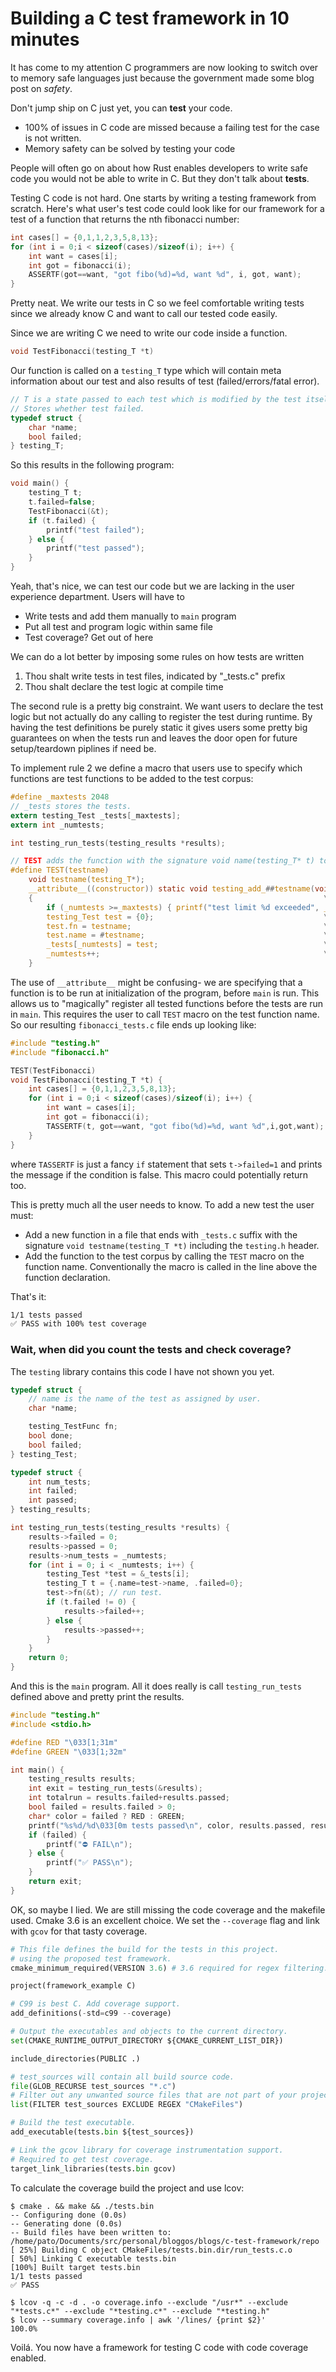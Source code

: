 # Building a C test framework in 10 minutes

It has come to my attention C programmers are now looking to switch over to memory safe languages
just because the government made some blog post on *safety*.

Don't jump ship on C just yet, you can **test** your code. 
- 100% of issues in C code are missed because a failing test for the case is not written.
- Memory safety can be solved by testing your code

People will often go on about how Rust enables developers to write safe code you would not be able to write in C.
But they don't talk about **tests**.

Testing C code is not hard. One starts by writing a testing framework from scratch.
Here's what user's test code could look like for our framework for a test of a function that returns the nth fibonacci number:

```c
int cases[] = {0,1,1,2,3,5,8,13};
for (int i = 0;i < sizeof(cases)/sizeof(i); i++) {
    int want = cases[i];
    int got = fibonacci(i);
    ASSERTF(got==want, "got fibo(%d)=%d, want %d", i, got, want);
}
```
Pretty neat. We write our tests in C so we feel comfortable writing tests since we already know C and want to call our tested code easily.

Since we are writing C we need to write our code inside a function.
```c
void TestFibonacci(testing_T *t)
```
Our function is called on a `testing_T` type which will contain meta information about our test and also results of test (failed/errors/fatal error).

```c
// T is a state passed to each test which is modified by the test itself.
// Stores whether test failed.
typedef struct {
    char *name;
    bool failed;
} testing_T;
```

So this results in the following program:
```c
void main() {
    testing_T t;
    t.failed=false;
    TestFibonacci(&t);
    if (t.failed) {
        printf("test failed");
    } else {
        printf("test passed");
    }
}
```

Yeah, that's nice, we can test our code but we are lacking in the user experience department. Users will have to
- Write tests and add them manually to `main` program
- Put all test and program logic within same file
- Test coverage? Get out of here

We can do a lot better by imposing some rules on how tests are written
1. Thou shalt write tests in test files, indicated by "_tests.c" prefix
2. Thou shalt declare the test logic at compile time

The second rule is a pretty big constraint. We want users to declare the test logic but not actually do any calling to register the test during runtime. By having the test definitions be purely static it gives users some pretty big guarantees on when the tests run and leaves the door open for future setup/teardown piplines if need be.

To implement rule 2 we define a macro that users use to specify which functions are test functions to be added to the test corpus:
```c
#define _maxtests 2048
// _tests stores the tests.
extern testing_Test _tests[_maxtests];
extern int _numtests;

int testing_run_tests(testing_results *results);

// TEST adds the function with the signature void name(testing_T* t) to the global list of tests to run.
#define TEST(testname)                                                    \
	void testname(testing_T*);                                            \
	__attribute__((constructor)) static void testing_add_##testname(void) \
	{                                                                 \
        if (_numtests >=_maxtests) { printf("test limit %d exceeded", _maxtests); };                    \
		testing_Test test = {0};                                      \
        test.fn = testname;                                           \
        test.name = #testname;                                        \
        _tests[_numtests] = test;                                     \
        _numtests++;                                                  \
	}
```

The use of `__attribute__` might be confusing- we are specifying that a function is to be run at initialization of the program, before `main` is run. This allows us to "magically" register all tested functions before the tests are run in `main`. This requires the user to call `TEST` macro on the test function name. So our resulting `fibonacci_tests.c` file ends up looking like:

```c
#include "testing.h"
#include "fibonacci.h"

TEST(TestFibonacci)
void TestFibonacci(testing_T *t) {
    int cases[] = {0,1,1,2,3,5,8,13};
    for (int i = 0;i < sizeof(cases)/sizeof(i); i++) {
        int want = cases[i];
        int got = fibonacci(i);
        TASSERTF(t, got==want, "got fibo(%d)=%d, want %d",i,got,want);
    }
}
```

where `TASSERTF` is just a fancy `if` statement that sets `t->failed=1` and prints the message if the condition is false. This macro could potentially return too.

This is pretty much all the user needs to know. To add a new test the user must:
- Add a new function in a file that ends with `_tests.c` suffix with the signature `void testname(testing_T *t)` including the `testing.h` header.
- Add the function to the test corpus by calling the `TEST` macro on the function name. Conventionally the macro is called in the line above the function declaration.

That's it:
```sh
1/1 tests passed
✅ PASS with 100% test coverage
```

### Wait, when did you count the tests and check coverage?

The `testing` library contains this code I have not shown you yet.
```c
typedef struct {
    // name is the name of the test as assigned by user.
    char *name;

    testing_TestFunc fn;
    bool done;
    bool failed;
} testing_Test;

typedef struct {
    int num_tests;
    int failed;
    int passed;
} testing_results;

int testing_run_tests(testing_results *results) {
    results->failed = 0;
    results->passed = 0;
    results->num_tests = _numtests;
    for (int i = 0; i < _numtests; i++) {
        testing_Test *test = &_tests[i];
        testing_T t = {.name=test->name, .failed=0};
        test->fn(&t); // run test.
        if (t.failed != 0) {
            results->failed++;
        } else {
            results->passed++;
        }
    }
    return 0;
}
```

And this is the `main` program. All it does really is call `testing_run_tests` defined above and pretty print the results.
```c
#include "testing.h"
#include <stdio.h>

#define RED "\033[1;31m"
#define GREEN "\033[1;32m"

int main() {
    testing_results results;
    int exit = testing_run_tests(&results);
    int totalrun = results.failed+results.passed;
    bool failed = results.failed > 0;
    char* color = failed ? RED : GREEN;
    printf("%s%d/%d\033[0m tests passed\n", color, results.passed, results.num_tests);
    if (failed) {
        printf("⛔ FAIL\n");
    } else {
        printf("✅ PASS\n");
    }
    return exit;
}
```
OK, so maybe I lied. We are still missing the code coverage and the makefile used. Cmake 3.6 is an excellent choice. We set the `--coverage` flag and link with `gcov` for that tasty coverage.

```python
# This file defines the build for the tests in this project.
# using the proposed test framework.
cmake_minimum_required(VERSION 3.6) # 3.6 required for regex filtering.

project(framework_example C)

# C99 is best C. Add coverage support.
add_definitions(-std=c99 --coverage)

# Output the executables and objects to the current directory.
set(CMAKE_RUNTIME_OUTPUT_DIRECTORY ${CMAKE_CURRENT_LIST_DIR})

include_directories(PUBLIC .)

# test_sources will contain all build source code.
file(GLOB_RECURSE test_sources "*.c")
# Filter out any unwanted source files that are not part of your project
list(FILTER test_sources EXCLUDE REGEX "CMakeFiles")

# Build the test executable.
add_executable(tests.bin ${test_sources})

# Link the gcov library for coverage instrumentation support.
# Required to get test coverage.
target_link_libraries(tests.bin gcov)
```

To calculate the coverage build the project and use lcov:

```
$ cmake . && make && ./tests.bin
-- Configuring done (0.0s)
-- Generating done (0.0s)
-- Build files have been written to: /home/pato/Documents/src/personal/bloggos/blogs/c-test-framework/repo
[ 25%] Building C object CMakeFiles/tests.bin.dir/run_tests.c.o
[ 50%] Linking C executable tests.bin
[100%] Built target tests.bin
1/1 tests passed
✅ PASS
```

```
$ lcov -q -c -d . -o coverage.info --exclude "/usr*" --exclude "*tests.c*" --exclude "*testing.c*" --exclude "*testing.h"
$ lcov --summary coverage.info | awk '/lines/ {print $2}'
100.0%
```
Voilá. You now have a framework for testing C code with code coverage enabled.